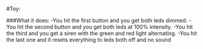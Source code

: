 #Toy:

###What it does:
  -You hit the first button and you get both leds dimmed.
  -You hit the second button and you get both leds at 100% intensity.
  -You hit the third and you get a siren with the green and red light alternating.
  -You hit the last one and it resets everything to leds both off and no sound
